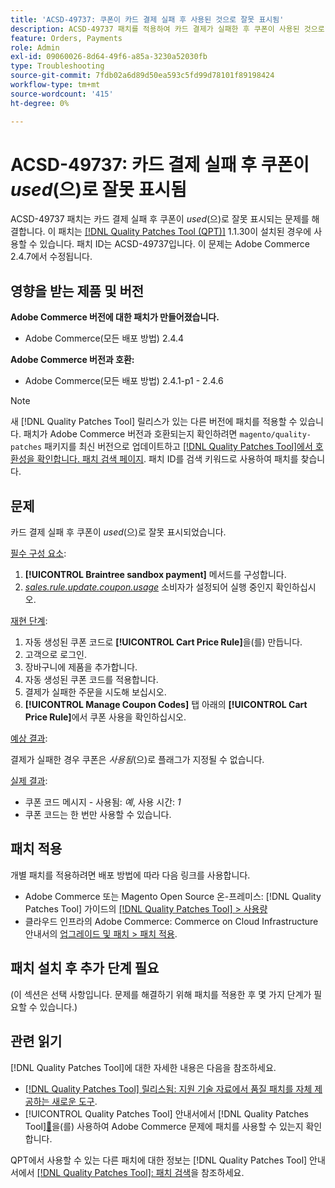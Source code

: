 ```yaml
---
title: 'ACSD-49737: 쿠폰이 카드 결제 실패 후 사용된 것으로 잘못 표시됨'
description: ACSD-49737 패치를 적용하여 카드 결제가 실패한 후 쿠폰이 사용된 것으로 잘못 표시되는 Adobe Commerce 문제를 해결합니다.
feature: Orders, Payments
role: Admin
exl-id: 09060026-8d64-49f6-a85a-3230a52030fb
type: Troubleshooting
source-git-commit: 7fdb02a6d89d50ea593c5fd99d78101f89198424
workflow-type: tm+mt
source-wordcount: '415'
ht-degree: 0%

---
```


# ACSD-49737: 카드 결제 실패 후 쿠폰이 *used*(으)로 잘못 표시됨

ACSD-49737 패치는 카드 결제 실패 후 쿠폰이 *used*(으)로 잘못 표시되는 문제를 해결합니다. 이 패치는 [[!DNL Quality Patches Tool (QPT)]](https://experienceleague.adobe.com/ko/docs/commerce-operations/tools/quality-patches-tool/quality-patches-tool-to-self-serve-quality-patches) 1.1.30이 설치된 경우에 사용할 수 있습니다. 패치 ID는 ACSD-49737입니다. 이 문제는 Adobe Commerce 2.4.7에서 수정됩니다.

## 영향을 받는 제품 및 버전

**Adobe Commerce 버전에 대한 패치가 만들어졌습니다.**

* Adobe Commerce(모든 배포 방법) 2.4.4

**Adobe Commerce 버전과 호환:**

* Adobe Commerce(모든 배포 방법) 2.4.1-p1 - 2.4.6

>[!NOTE]
>
>새 [!DNL Quality Patches Tool] 릴리스가 있는 다른 버전에 패치를 적용할 수 있습니다. 패치가 Adobe Commerce 버전과 호환되는지 확인하려면 `magento/quality-patches` 패키지를 최신 버전으로 업데이트하고 [[!DNL Quality Patches Tool]에서 호환성을 확인합니다. 패치 검색 페이지](https://experienceleague.adobe.com/tools/commerce-quality-patches/index.html?lang=ko). 패치 ID를 검색 키워드로 사용하여 패치를 찾습니다.

## 문제

카드 결제 실패 후 쿠폰이 *used*(으)로 잘못 표시되었습니다.

<u>필수 구성 요소</u>:

1. **[!UICONTROL Braintree sandbox payment]** 메서드를 구성합니다.
1. [*sales.rule.update.coupon.usage*](https://experienceleague.adobe.com/docs/commerce-operations/configuration-guide/message-queues/consumers.html?lang=ko) 소비자가 설정되어 실행 중인지 확인하십시오.

<u>재현 단계</u>:

1. 자동 생성된 쿠폰 코드로 **[!UICONTROL Cart Price Rule]**&#x200B;을(를) 만듭니다.
1. 고객으로 로그인.
1. 장바구니에 제품을 추가합니다.
1. 자동 생성된 쿠폰 코드를 적용합니다.
1. 결제가 실패한 주문을 시도해 보십시오.
1. **[!UICONTROL Manage Coupon Codes]** 탭 아래의 **[!UICONTROL Cart Price Rule]**&#x200B;에서 쿠폰 사용을 확인하십시오.

<u>예상 결과</u>:

결제가 실패한 경우 쿠폰은 *사용됨*(으)로 플래그가 지정될 수 없습니다.

<u>실제 결과</u>:

* 쿠폰 코드 메시지 - 사용됨: *예*, 사용 시간: *1*
* 쿠폰 코드는 한 번만 사용할 수 있습니다.

## 패치 적용

개별 패치를 적용하려면 배포 방법에 따라 다음 링크를 사용합니다.

* Adobe Commerce 또는 Magento Open Source 온-프레미스: [!DNL Quality Patches Tool] 가이드의 [[!DNL Quality Patches Tool] > 사용량](/help/tools/quality-patches-tool/usage.md)
* 클라우드 인프라의 Adobe Commerce: Commerce on Cloud Infrastructure 안내서의 [업그레이드 및 패치 > 패치 적용](https://experienceleague.adobe.com/docs/commerce-cloud-service/user-guide/develop/upgrade/apply-patches.html?lang=ko).

## 패치 설치 후 추가 단계 필요

(이 섹션은 선택 사항입니다. 문제를 해결하기 위해 패치를 적용한 후 몇 가지 단계가 필요할 수 있습니다.) 

## 관련 읽기

[!DNL Quality Patches Tool]에 대한 자세한 내용은 다음을 참조하세요.

* [[!DNL Quality Patches Tool] 릴리스됨: 지원 기술 자료에서 품질 패치를 자체 제공하는 새로운 도구](https://experienceleague.adobe.com/ko/docs/commerce-operations/tools/quality-patches-tool/quality-patches-tool-to-self-serve-quality-patches).
* [!UICONTROL Quality Patches Tool] 안내서에서  [!DNL Quality Patches Tool][&#128279;](/help/tools/quality-patches-tool/patches-available-in-qpt/check-patch-for-magento-issue-with-magento-quality-patches.md)을(를) 사용하여 Adobe Commerce 문제에 패치를 사용할 수 있는지 확인합니다.


QPT에서 사용할 수 있는 다른 패치에 대한 정보는 [!DNL Quality Patches Tool] 안내서에서 [[!DNL Quality Patches Tool]: 패치 검색](https://experienceleague.adobe.com/tools/commerce-quality-patches/index.html?lang=ko)을 참조하세요.
